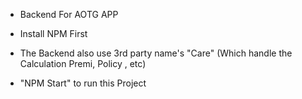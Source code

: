 
- Backend For AOTG APP

- Install NPM First

- The Backend also use 3rd party name's "Care" (Which handle the Calculation Premi, Policy , etc)

- "NPM Start" to run this Project
